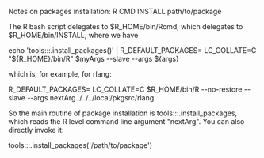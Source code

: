 Notes on packages installation: R CMD INSTALL path/to/package

The R bash script delegates to $R_HOME/bin/Rcmd,
which delegates to $R_HOME/bin/INSTALL, where we have

echo 'tools:::.install_packages()' | R_DEFAULT_PACKAGES= LC_COLLATE=C "${R_HOME}/bin/R" $myArgs --slave --args ${args}

which is, for example, for rlang:

R_DEFAULT_PACKAGES= LC_COLLATE=C $R_HOME/bin/R --no-restore --slave --args nextArg../../../local/pkgsrc/rlang

So the main routine of package installation is tools:::.install_packages, 
which reads the R level command line argument "nextArg". You can also directly invoke it:

tools:::.install_packages('/path/to/package')
